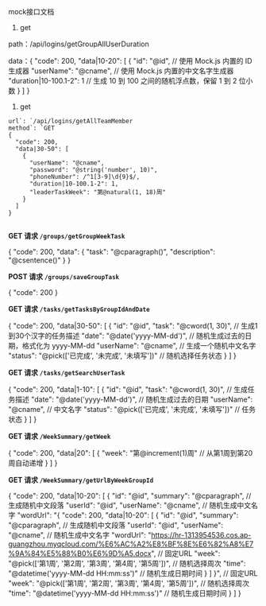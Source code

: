 mock接口文档

1. get

path：/api/logins/getGroupAllUserDuration

data：{
  "code": 200,
  "data|10-20": [
    {
      "id": "@id",                // 使用 Mock.js 内置的 ID 生成器
      "userName": "@cname",        // 使用 Mock.js 内置的中文名字生成器
      "duration|10-100.1-2": 1     // 生成 10 到 100 之间的随机浮点数，保留 1 到 2 位小数
    }
  ]
}



1. get

```
url`: `/api/logins/getAllTeamMember
method`: `GET
{
  "code": 200,
  "data|30-50": [
    {
      "userName": "@cname", 
      "password": "@string('number', 10)", 
      "phoneNumber": /^1[3-9]\d{9}$/,
      "duration|10-100.1-2": 1, 
      "leaderTaskWeek": "第@natural(1, 18)周"
    }
  ]
}


```



**GET 请求 `/groups/getGroupWeekTask`**

{
  "code": 200,
  "data": {
    "task": "@cparagraph()",
    "description": "@csentence()"
  }
}

**POST 请求 `/groups/saveGroupTask`**

{  "code": 200 }



**GET 请求 `/tasks/getTasksByGroupIdAndDate`**

{
  "code": 200,
  "data|30-50": [
    {
      "id": "@id",
      "task": "@cword(1, 30)", // 生成1到30个汉字的任务描述
      "date": "@date('yyyy-MM-dd')", // 随机生成过去的日期，格式化为 yyyy-MM-dd
      "userName": "@cname", // 生成一个随机中文名字
      "status": "@pick(['已完成', '未完成', '未填写'])" // 随机选择任务状态
    }
  ]
}

**GET 请求 `/tasks/getSearchUserTask`**

{
  "code": 200,
  "data|1-10": [
    {
      "id": "@id",
      "task": "@cword(1, 30)", // 生成任务描述
      "date": "@date('yyyy-MM-dd')", // 随机生成过去的日期
      "userName": "@cname", // 中文名字
      "status": "@pick(['已完成', '未完成', '未填写'])" // 任务状态
    }
  ]
}



**GET 请求 `/WeekSummary/getWeek`**

{
  "code": 200,
  "data|20": [
    {
      "week": "第@increment(1)周" // 从第1周到第20周自动递增
    }
  ]
}

**GET 请求 `/WeekSummary/getUrlByWeekGroupId`**

{
  "code": 200,
  "data|10-20": [
    {
      "id": "@id",
      "summary": "@cparagraph", // 生成随机中文段落
      "userId": "@id",
      "userName": "@cname", // 随机生成中文名字
      "wordUrl": "{
  "code": 200,
  "data|10-20": [
    {
      "id": "@id",
      "summary": "@cparagraph", // 生成随机中文段落
      "userId": "@id",
      "userName": "@cname", // 随机生成中文名字
      "wordUrl": "https://hr-1313954536.cos.ap-guangzhou.myqcloud.com/%E6%AC%A2%E8%BF%8E%E6%82%A8%E7%9A%84%E5%88%B0%E6%9D%A5.docx", // 固定URL
      "week": "@pick(['第1周', '第2周', '第3周', '第4周', '第5周'])", // 随机选择周次
      "time": "@datetime('yyyy-MM-dd HH:mm:ss')" // 随机生成日期时间
    }
  ]
}", // 固定URL
      "week": "@pick(['第1周', '第2周', '第3周', '第4周', '第5周'])", // 随机选择周次
      "time": "@datetime('yyyy-MM-dd HH:mm:ss')" // 随机生成日期时间
    }
  ]
}



